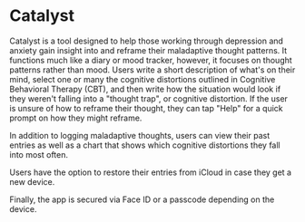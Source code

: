 # Catalyst

Catalyst is a tool designed to help those working through depression and anxiety gain insight into and reframe their maladaptive thought patterns. It functions much like a diary or mood tracker, however, it focuses on thought patterns rather than mood.
Users write a short description of what's on their mind, select one or many the cognitive distortions outlined in Cognitive Behavioral Therapy (CBT), and then write how the situation would look if they weren't falling into a "thought trap", or cognitive distortion.
If the user is unsure of how to reframe their thought, they can tap "Help" for a quick prompt on how they might reframe.

In addition to logging maladaptive thoughts, users can view their past entries as well as a chart that shows which cognitive distortions they fall into most often.

Users have the option to restore their entries from iCloud in case they get a new device.

Finally, the app is secured via Face ID or a passcode depending on the device.
